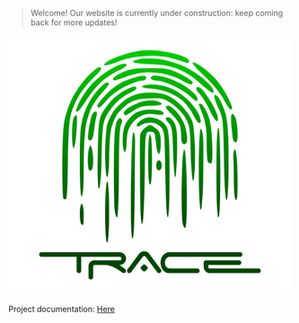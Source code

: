 > Welcome! Our website is currently under construction: keep coming back for more updates!

![Trace_logo](trace_logo3.png)

Project documentation: <a href="https://traces-organization-1.gitbook.io/trace-documentation/" target="_blank">Here</a>
